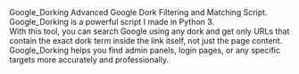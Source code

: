 ## 
Google_Dorking Advanced Google Dork Filtering and Matching Script.  
Google_Dorking is a powerful script I made in Python 3.  
With this tool, you can search Google using any dork and get only URLs that contain the exact dork term inside the link itself, not just the page content.  
Google_Dorking helps you find admin panels, login pages, or any specific targets more accurately and professionally.  
